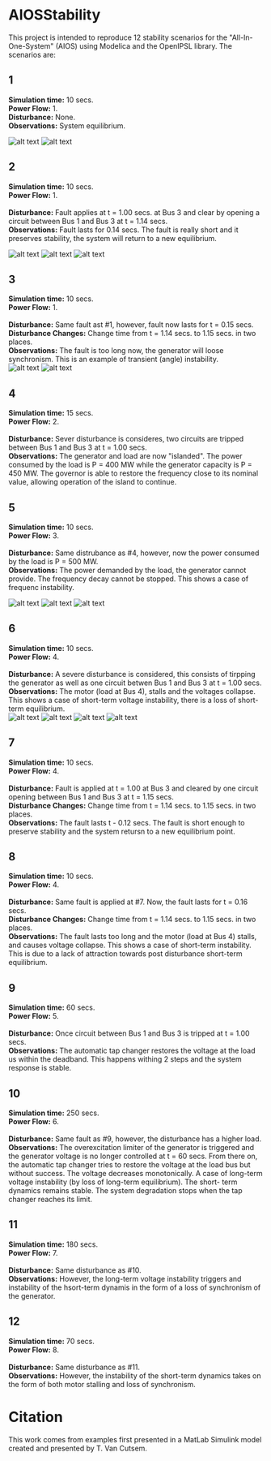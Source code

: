 # AIOSStability

This project is intended to reproduce 12 stability scenarios for the "All-In-One-System" (AIOS) using Modelica and the OpenIPSL library. The scenarios are:

## 1
**Simulation time:** 10 secs. <br/> 
**Power Flow:** 1.  <br/> 
**Disturbance:** None. <br/> 
**Observations:** System equilibrium. <br/>

![alt text](https://github.com/ManuelNvro/AIOSStability/blob/master/Figures/OneDiagram.png)
![alt text](https://github.com/ManuelNvro/AIOSStability/blob/master/Figures/OnePQ.png)

## 2
**Simulation time:** 10 secs. <br/>
**Power Flow:** 1. <br/>  
**Disturbance:** Fault applies at t = 1.00 secs. at Bus 3 and clear by opening a circuit between Bus 1 and Bus 3 at t = 1.14 secs. <br/>
**Observations:** Fault lasts for 0.14 secs. The fault is really short and it preserves stability, the system will return to a new equilibrium. <br/>

![alt text](https://github.com/ManuelNvro/AIOSStability/blob/master/Figures/TwoDiagram.png)
![alt text](https://github.com/ManuelNvro/AIOSStability/blob/master/Figures/TwoDelta.png)
![alt text](https://github.com/ManuelNvro/AIOSStability/blob/master/Figures/TwoP.png)

## 3
**Simulation time:** 10 secs. <br/>
**Power Flow:** 1. <br/>  
**Disturbance:** Same fault ast #1, however, fault now lasts for t = 0.15 secs. <br/>
**Disturbance Changes:** Change time from t = 1.14 secs. to 1.15 secs. in two places.<br/>
**Observations:** The fault is too long now, the generator will loose synchronism. This is an example of transient (angle) instability. <br/>
![alt text](https://github.com/ManuelNvro/AIOSStability/blob/master/Figures/ThreeDiagram.png)
![alt text](https://github.com/ManuelNvro/AIOSStability/blob/master/Figures/ThreeDelta.png)

## 4
**Simulation time:** 15 secs. <br/>
**Power Flow:** 2. <br/>  
**Disturbance:** Sever disturbance is consideres, two circuits are tripped between Bus 1 and Bus 3 at t = 1.00 secs.<br/>
**Observations:** The generator and load are now "islanded". The power consumed by the load is P = 400 MW while the generator capacity is P = 450 MW. The governor is able to restore the frequency close to its nominal value, allowing operation of the island to continue. <br/>

## 5
**Simulation time:** 10 secs. <br/>
**Power Flow:** 3. <br/>  
**Disturbance:** Same distrubance as #4, however, now the power consumed by the load is P = 500 MW. <br/>
**Observations:** The power demanded by the load, the generator cannot provide. The frequency decay cannot be stopped. This shows a case of frequenc instability. <br/>

![alt text](https://github.com/ManuelNvro/AIOSStability/blob/master/Figures/FiveDiagram.png)
![alt text](https://github.com/ManuelNvro/AIOSStability/blob/master/Figures/FiveP.png)
![alt text](https://github.com/ManuelNvro/AIOSStability/blob/master/Figures/FiveFrequency.png)

## 6
**Simulation time:** 10 secs. <br/>
**Power Flow:** 4. <br/>  
**Disturbance:** A severe disturbance is considered, this consists of tirpping the generator as well as one circuit betwen Bus 1 and Bus 3 at t = 1.00 secs. <br/>
**Observations:** The motor (load at Bus 4), stalls and the voltages collapse. This shows a case of short-term voltage instability, there is a loss of short-term equilibrium. <br/>
![alt text](https://github.com/ManuelNvro/AIOSStability/blob/master/Figures/SixDiagram.png)
![alt text](https://github.com/ManuelNvro/AIOSStability/blob/master/Figures/SixPConsumed.png)
![alt text](https://github.com/ManuelNvro/AIOSStability/blob/master/Figures/SixSpeed.png)
![alt text](https://github.com/ManuelNvro/AIOSStability/blob/master/Figures/SixV3.png)

## 7
**Simulation time:** 10 secs. <br/>
**Power Flow:** 4. <br/>  
**Disturbance:** Fault is applied at  t = 1.00 at Bus 3 and cleared by one circuit opening between Bus 1 and Bus 3 at t = 1.15 secs.<br/>
**Disturbance Changes:** Change time from t = 1.14 secs. to 1.15 secs. in two places.<br/>
**Observations:** The fault lasts t - 0.12 secs. The fault is short enough to preserve stability and the system retursn to a new equilibrium point. <br/>

## 8
**Simulation time:** 10 secs. <br/>
**Power Flow:** 4. <br/>  
**Disturbance:** Same fault is applied at #7. Now, the fault lasts for t = 0.16 secs. <br/>
**Disturbance Changes:** Change time from t = 1.14 secs. to 1.15 secs. in two places.<br/>
**Observations:** The fault lasts too long and the motor (load at Bus 4) stalls, and causes voltage collapse. This shows a case of short-term instability. This is due to a lack of attraction towards post disturbance short-term equilibrium.<br/>

## 9
**Simulation time:** 60 secs. <br/>
**Power Flow:** 5. <br/>  
**Disturbance:** Once circuit between Bus 1 and Bus 3 is tripped at t = 1.00 secs. <br/>
**Observations:** The automatic tap changer restores the voltage at the load us within the deadband. This happens withing 2 steps and the system response is stable.<br/>

## 10
**Simulation time:** 250 secs. <br/>
**Power Flow:** 6. <br/>  
**Disturbance:** Same fault as #9, however, the disturbance has a higher load.<br/>
**Observations:** The overexcitation limiter of the generator is triggered and the generator voltage is no longer controlled at t = 60 secs. From there on, the automatic tap changer tries to restore the voltage at the load bus but without success.
The voltage decreases monotonically. A case of long-term voltage instability (by loss of long-term equilibrium). The short-
term dynamics remains stable. The system degradation stops when the tap changer reaches its limit.<br/>

## 11
**Simulation time:** 180 secs. <br/>
**Power Flow:** 7. <br/>  
**Disturbance:** Same disturbance as #10.<br/>
**Observations:** However, the long-term voltage instability triggers and instability of the hsort-term dynamis in the form of a loss of synchronism of the generator. <br/>

## 12
**Simulation time:** 70 secs. <br/>
**Power Flow:** 8. <br/>  
**Disturbance:** Same disturbance as #11. <br/>
**Observations:** However, the instability of the short-term dynamics takes on the form of both motor stalling and loss of synchronism. <br/>

# Citation
This work comes from examples first presented in a MatLab Simulink model created and presented by T. Van Cutsem.


